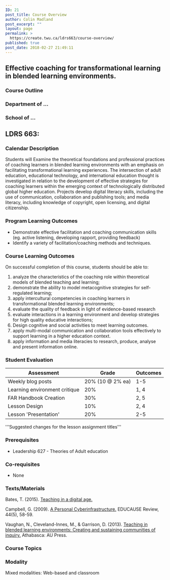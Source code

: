 ```yaml
---
ID: 21
post_title: Course Overview
author: Colin Madland
post_excerpt: ""
layout: page
permalink: >
  https://create.twu.ca/ldrs663/course-overview/
published: true
post_date: 2018-02-27 21:49:11
---
```

## Effective coaching for transformational learning in blended learning environments.
### Course Outline

### Department of …

### School of …

## LDRS 663:

### Calendar Description

Students will Examine the theoretical foundations and professional practices of coaching learners in blended learning environments with an emphasis on facilitating transformational learning experiences. The intersection of adult education, educational technology, and international education thought is investigated in relation to the development of effective strategies for coaching learners within the emerging context of technologically distributed global higher education. Projects develop digital literacy skills, including the use of communication, collaboration and publishing tools; and media literacy, including knowledge of copyright, open licensing, and digital citizenship.


### Program Learning Outcomes

- Demonstrate effective facilitation and coaching communication skills (eg. active listening, developing rapport, providing feedback)
- Identify a variety of facilitation/coaching methods and techniques.

### Course Learning Outcomes

On successful completion of this course, students should be able to:

1. analyze the characteristics of the coaching role within theoretical models of blended teaching and learning;
2. demonstrate the ability to model metacognitive strategies for self-regulated learning;
3. apply intercultural competencies in coaching learners in transformational blended learning environments;
4. evaluate the quality of feedback in light of evidence-based research
5. evaluate interactions in a learning environment and develop strategies for  high quality educative interactions;
6. Design cognitive and social activities to meet learning outcomes.
7. apply multi-modal communication and collaboration tools effectively to support learning in a higher education context.
8. apply information and media literacies to research, produce, analyse and present information online.


### Student Evaluation

| **Assessment** | **Grade** | **Outcomes** |
| --- | --- | --- |
| Weekly blog posts | 20% (10 @ 2% ea) | 1-5 |
| Learning environment critique | 20% | 1, 4 |
| FAR Handbook Creation | 30% | 2, 5 |
| Lesson Design | 10% | 2, 4 |
| Lesson 'Presentation'  | 20% | 2-5 |

'''Suggested changes for the lesson assignment titles'''

### Prerequisites
- Leadership 627 - Theories of Adult education

### Co-requisites
- None

### Texts/Materials

Bates, T. (2015). [Teaching in a digital age.](https://open.bccampus.ca/find-open-textbooks/?uuid=da50f5f1-bbc6-481e-a359-e73007c66932)

Campbell, G. (2009). [A Personal Cyberinfrastructure.](https://er.educause.edu/articles/2009/9/a-personal-cyberinfrastructure) EDUCAUSE Review, 44(5), 58-59.

Vaughan, N., Cleveland-Innes, M., &amp; Garrison, D. (2013). [Teaching in blended learning environments: Creating and sustaining communities of inquiry.](http://www.aupress.ca/index.php/books/120229) Athabasca: AU Press.
### Course Topics

### Modality

Mixed modalities: Web-based and classroom
